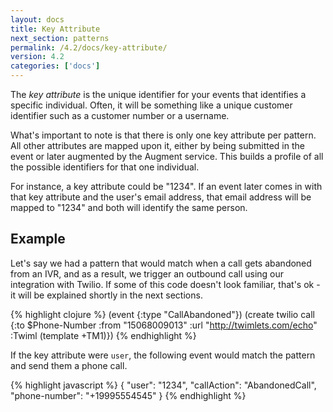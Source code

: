 ```yaml
---
layout: docs
title: Key Attribute
next_section: patterns
permalink: /4.2/docs/key-attribute/
version: 4.2
categories: ['docs']
---
```


The *key attribute* is the unique identifier for your events that identifies a specific individual. Often, it will be something like a unique customer identifier such as a customer number or a username.

What's important to note is that there is only one key attribute per pattern. All other attributes are mapped upon it, either by being submitted in the event or later augmented by the Augment service. This builds a profile of all the possible identifiers for that one individual.

For instance, a key attribute could be "1234". If an event later comes in
with that key attribute and the user's email address, that email address will be
mapped to "1234" and both will identify the same person.

## Example

Let's say we had a pattern that would match when a call gets abandoned from an
IVR, and as a result, we trigger an outbound call using our integration with Twilio. If some of this code doesn't look familiar, that's ok - it will be explained shortly in the next sections. 

{% highlight clojure %}
(event {:type "CallAbandoned"})
(create twilio call {:to $Phone-Number
                     :from "15068009013"
                     :url "http://twimlets.com/echo"
                     :Twiml (template +TM1)})
{% endhighlight %}

If the key attribute were `user`, the following event would match the pattern
and send them a phone call.

{% highlight javascript %}
{
  "user": "1234",
  "callAction": "AbandonedCall",
  "phone-number": "+19995554545"
}
{% endhighlight %}
